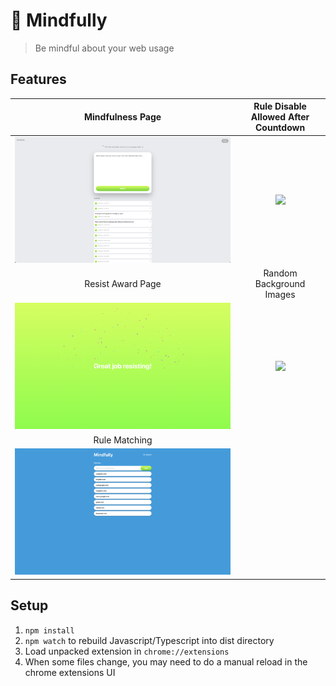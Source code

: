 # 🧠 Mindfully

> Be mindful about your web usage

## Features

|           Mindfulness Page           | Rule Disable Allowed After Countdown |
| :----------------------------------: | :----------------------------------: |
|  ![](readme/mindfulness-check.png)   | ![](readme/disable-rule-allowed.png) |
|          Resist Award Page           |       Random Background Images       |
| ![](readme/resisting-award-page.png) | ![](readme/different-background.png) |
|            Rule Matching             |
|   ![](readme/website-matching.png)   |

## Setup

1. `npm install`
2. `npm watch` to rebuild Javascript/Typescript into dist directory
3. Load unpacked extension in `chrome://extensions`
4. When some files change, you may need to do a manual reload in the chrome extensions UI
